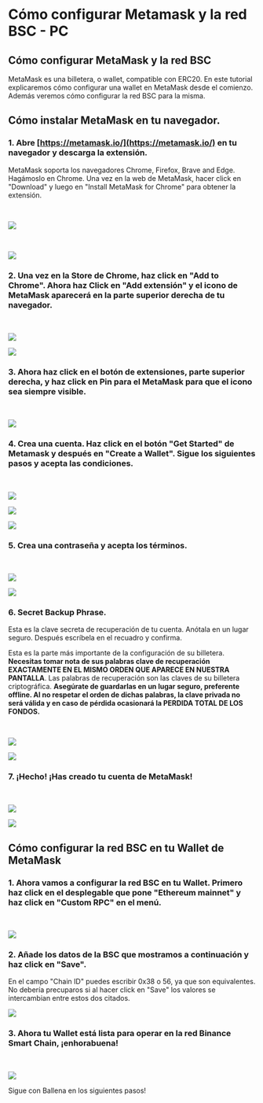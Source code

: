 # Cómo configurar Metamask y la red BSC - PC

## Cómo configurar MetaMask y la red BSC

MetaMask es una billetera, o wallet, compatible con ERC20. En este tutorial explicaremos cómo configurar una wallet en MetaMask desde el comienzo. Además veremos cómo configurar la red BSC para la misma.



## Cómo instalar MetaMask en tu navegador.

### 1. Abre [https://metamask.io/](https://metamask.io/) en tu navegador y descarga la extensión. 

MetaMask soporta los navegadores Chrome, Firefox, Brave and Edge. Hagámoslo en Chrome. Una vez en la web de MetaMask, hacer click en "Download" y luego en "Install MetaMask for Chrome" para obtener la extensión.

​

![](https://user-images.githubusercontent.com/79335891/108597302-b12a0680-7388-11eb-9231-de6cea038883.png)

 ​

![](https://user-images.githubusercontent.com/79335891/108597303-b1c29d00-7388-11eb-9d6b-b0dd2ca6e8ed.png)

#### 

### 2. Una vez en la Store de Chrome, haz click en "Add to Chrome". Ahora haz Click en "Add extensión" y el icono de MetaMask aparecerá en la parte superior derecha de tu navegador.

​​

![](https://user-images.githubusercontent.com/79335891/108597304-b1c29d00-7388-11eb-848c-19b439507156.png)

![](https://user-images.githubusercontent.com/79335891/108597305-b25b3380-7388-11eb-9f6c-142ac6bbdd06.png)

#### 

### 3. Ahora haz click en el botón de extensiones, parte superior derecha, y haz click en Pin para el MetaMask para que el icono sea siempre visible.

​​

![](https://user-images.githubusercontent.com/79335891/108597306-b2f3ca00-7388-11eb-91db-8b109454d676.png)

#### 

### 4. Crea una cuenta. Haz click en el botón "Get Started" de Metamask y después en "Create a Wallet". Sigue los siguientes pasos y acepta las condiciones.

​   ​

![](https://user-images.githubusercontent.com/79335891/108597307-b38c6080-7388-11eb-81d3-5ee6b7683c43.png)

![](https://user-images.githubusercontent.com/79335891/108597308-b38c6080-7388-11eb-8336-4f37ef7b3373.png)

![](https://user-images.githubusercontent.com/79335891/108597309-b38c6080-7388-11eb-8650-23b91f521607.png)

#### 

### 5. Crea una contraseña y acepta los términos.

​​

![](https://user-images.githubusercontent.com/79335891/108597310-b424f700-7388-11eb-91b5-3dd1aa7b7f2d.png)

![](https://user-images.githubusercontent.com/79335891/108597311-b424f700-7388-11eb-8914-3486c49c9969.png)

#### 

### 6. Secret Backup Phrase. 

Esta es la clave secreta de recuperación de tu cuenta. Anótala en un lugar seguro. Después escríbela en el recuadro y confirma.

Esta es la parte más importante de la configuración de su billetera. **Necesitas tomar nota de sus palabras clave de recuperación EXACTAMENTE EN EL MISMO ORDEN QUE APARECE EN NUESTRA PANTALLA**. Las palabras de recuperación son las claves de su billetera criptográfica. **Asegúrate de guardarlas en un lugar seguro, preferente offline. Al no respetar el orden de dichas palabras, la clave privada no será válida y en caso de pérdida ocasionará la PERDIDA TOTAL DE LOS FONDOS.**

 ​

![](https://user-images.githubusercontent.com/79335891/108597312-b424f700-7388-11eb-87f6-a2a026b295e5.png)

![](https://user-images.githubusercontent.com/79335891/108597314-b4bd8d80-7388-11eb-913b-1c4f2b9bc6af.png)

#### 

### 7. ¡Hecho! ¡Has creado tu cuenta de MetaMask!

​​

![](https://user-images.githubusercontent.com/79335891/108597315-b4bd8d80-7388-11eb-8c85-5074f7ce79e3.png)

![](https://user-images.githubusercontent.com/79335891/108597316-b5562400-7388-11eb-9751-fbf9b7b8cfe3.png)

### 

## Cómo configurar la red BSC en tu Wallet de MetaMask



### 1. Ahora vamos a configurar la red BSC en tu Wallet. Primero haz click en el desplegable que pone "Ethereum mainnet" y haz click en "Custom RPC" en el menú.

​​

![](https://user-images.githubusercontent.com/79335891/108597780-1b43ab00-738b-11eb-8b8f-abf7481ad127.png)

#### 

### 2. Añade los datos de la BSC que mostramos a continuación y haz click en "Save".

​​En el campo "Chain ID" puedes escribir 0x38 o 56, ya que son equivalentes. No debería precuparos si al hacer click en "Save" los valores se intercambian entre estos dos citados.



![](https://user-images.githubusercontent.com/79335891/108597783-1c74d800-738b-11eb-973f-9a89f22fe0ae.png)

#### 

### 3. Ahora tu Wallet está lista para operar en la red Binance Smart Chain, ¡enhorabuena!

 ​

![](https://user-images.githubusercontent.com/79335891/108597785-1c74d800-738b-11eb-9e21-c3db4fcdcaad.png)



Sigue con Ballena en los siguientes pasos!


